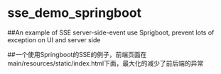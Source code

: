 # sse_demo_springboot

##An example of SSE server-side-event use Sprigboot, prevent lots of exception on UI and server side

##一个使用Springboot的SSE的例子，前端页面在main/resources/static/index.html下面，最大化的减少了前后端的异常
